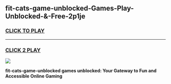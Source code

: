 
## fit-cats-game-unblocked-Games-Play-Unblocked-&-Free-2p1je
<h3>
<a href="https://premium76.site?title=fit-cats-game-unblocked&ref=24A">CLICK TO PLAY</a></h3>
<hr>

<h3>
<a href="https://premium76.site?title=fit-cats-game-unblocked&ref=24A">CLICK 2 PLAY</a>
  
</h3>

<a href="https://premium76.site?title=fit-cats-game-unblocked&ref=24A"><img src="https://clearcache.store/games.png"></a>


**fit-cats-game-unblocked games unblocked: Your Gateway to Fun and Accessible Online Gaming**
